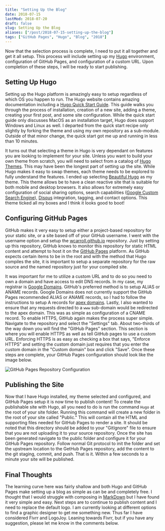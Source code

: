 ```yaml
---
title: "Setting Up the Blog"
date: 2018-07-15
lastMod: 2018-07-20
draft: false
slug: Setting Up the Blog
aliases: ["/post/2018-07-15-setting-up-the-blog"]
tags: ["GitHub Pages", "Hugo", "Blog", "2018"]
---
```


Now that the selection process is complete, I need to put it all together and get it all setup.
This process will include setting up my [Hugo](https://gohugo.io) environment, configuration of GitHub Pages, and configuration of a custom URL.
Upon completion of these steps, I will be ready to start publishing.

<!--more-->

## Setting Up Hugo

Setting up the Hugo platform is amazingly easy to setup regardless of which OS you happen to run.
The Hugo website contains amazing documentation including a [Hugo Quick Start Guide](https://gohugo.io/getting-started/quick-start/).
This guide walks you through the process of installation, creation of a new site, adding a theme, creating your first post, and some site configuration.
While the quick start guide only discusses MacOS as an installation target, Hugo does support Windows and Linux as well.
I departed from the quick start recipe only slightly by forking the theme and using my own repository as a sub-module.
Outside of that minor change, the quick start got me up and running in less than 10 minutes.

It turns out that selecting a theme in Hugo is very dependant on features you are looking to implement for your site.
Unless you want to build your own theme from scratch, you will need to select from a catalog of [Hugo Themes](https://themes.gohugo.io/).
This may have been the longest part of setting up the site.
While Hugo makes it easy to swap themes, each theme needs to be explored to fully understand the features.
I ended up selecting [Beautiful Hugo](https://themes.gohugo.io/beautifulhugo/) as my theme.
This theme allows be to have a clean reactive site that is suitable for both mobile and desktop browsers.
It also allows for extremely easy configuration of social sharing options, search capabilities ([Google Custom Search Engine](https://cse.google.com/cse/)), [Disqus](https://disqus.com/) integration, tagging, and contact options.
This theme ticked all my boxes and I think it looks good to boot!

## Configuring GitHub Pages

GitHub makes it very easy to setup either a project-based repository for your static site, or a site based off of your GitHub username.
I went with the username option and setup the [wcarroll.github.io](https://github.com/wcarroll/wcarroll.github.io) repository.
Just by setting up this repository, GitHub knows to monitor this repository for static HTML content and attempt to host it on the [GitHub Pages](https://pages.github.com/) platform.
As GitHub expects certain items to be in the root and with the method that Hugo compiles the site, it is important to setup a separate repository for the raw source and the named repository just for your compiled site.

It was important for me to utilize a custom URL and to do so you need to own a domain and have access to edit DNS records.
In my case, my registrar is [Google Domains](https://domains.google).
GitHub's preferred method is to setup ALIAS or ANAME records.
Google Domains does not currently support the GitHub Pages recommended ALIAS or ANAME records, so I had to follow the instructions to setup A records for [apex domains](https://help.github.com/articles/setting-up-an-apex-domain/).
Lastly, I also wanted to ensure that any requests directed to a ```www``` sub-domain would be redirected to the apex domain.
This was as simple as configuration of a CNAME record.
To enable HTTPS, GitHub again makes the process super simple.
Navigate to the repository and select the "Settings" tab.
About two-thirds of the way down you will find the "GitHub Pages" section.
This section is where you will enable HTTPS as well as tell GitHub pages to use a custom URL.
Enforcing HTTPS is as easy as checking a box that says, "Enforce HTTPS" and setting the custom domain just requires that you enter the custom domain in the "Custom domain" box and click "Save".
Once these steps are complete, your GitHub Pages configuration should look like the image below.

![GitHub Pages Repository Configuration](/img/GitHubPagesFinal.png)

## Publishing the Site

Now that I have Hugo installed, my theme selected and configured, and GitHub Pages setup it is now time to publish content!
To create the publishable site with Hugo, all you need to do is run the command ```Hugo``` at the root of your site folder.
Running this command will create a new folder in the root of your site called "Public."
This will contain all the HTML and supporting files needed for GitHub Pages to render a site.
It should be noted that this directory should be added to your "GitIgnore" file to ensure that you are not uploading it to your source repository.
Once the site has been generated navigate to the public folder and configure it for your GitHub Pages repository.
Follow normal Git protocol to init the folder and set the upstream location to the GetHub Pages repository, add the content to the git staging, commit, and push.
That is it.
Within a few seconds to a minute your site will be published.

## Final Thoughts

The learning curve here was fairly shallow and both Hugo and GitHub Pages make setting up a blog as simple as can be and completely free.
I thought that I would struggle with composing in [MarkDown](https://en.wikipedia.org/wiki/Markdown) but I have found it very simple and easy.
Next steps are to continue to publish content and I need to replace the default logo.
I am currently looking at different options to find a graphic designer to get me something new.
Thus far I have considered Fivrr and LogoJoy.
Leaning towards Fivrr, but if you have any suggestion, please let me know in the comments below.
